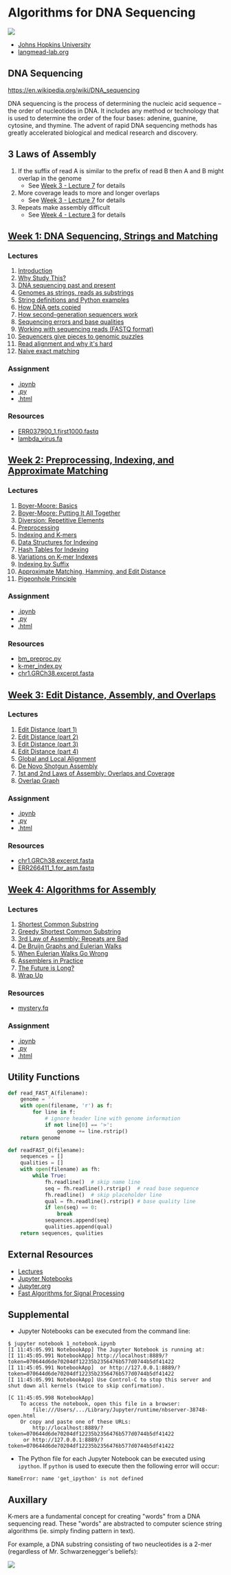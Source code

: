 # Algorithms for DNA Sequencing
![](docs/double_helix.png)
* [Johns Hopkins University](https://www.jhu.edu/)
* [langmead-lab.org](http://www.langmead-lab.org/)

## DNA Sequencing

https://en.wikipedia.org/wiki/DNA_sequencing

DNA sequencing is the process of determining the nucleic acid sequence – the order of nucleotides in DNA. It includes any method or technology that is used to determine the order of the four bases: adenine, guanine, cytosine, and thymine. The advent of rapid DNA sequencing methods has greatly accelerated biological and medical research and discovery.

## 3 Laws of Assembly
1. If the suffix of read A is similar to the prefix of read B then A and B might overlap in the genome
    * See [Week 3 - Lecture 7](3_week/docs/overlaps_and_coverage.pdf) for details
2. More coverage leads to more and longer overlaps
    * See [Week 3 - Lecture 7](3_week/docs/overlaps_and_coverage.pdf) for details
3. Repeats make assembly difficult
    * See [Week 4 - Lecture 3](4_week/docs/third_law.pdf) for details

## [Week 1: DNA Sequencing, Strings and Matching](1_week)
### Lectures
1. [Introduction](1_week/docs/intro.pdf)
2. [Why Study This?](1_week/docs/why_study_this.pdf)
3. [DNA sequencing past and present](1_week/docs/DNA_seq_past_present.pdf)
4. [Genomes as strings, reads as substrings](1_week/docs/genomes_strings.pdf)
5. [String definitions and Python examples](1_week/docs/python_str_def_ex.pdf)
6. [How DNA gets copied](1_week/docs/DNA_copying.pdf)
7. [How second-generation sequencers work](1_week/docs/second_gen_parallel.pdf)
8. [Sequencing errors and base qualities](1_week/docs/seq_errors_base_qualities.pdf)
9. [Working with sequencing reads (FASTQ format)](1_week/docs/fastq_format.pdf)
10. [Sequencers give pieces to genomic puzzles](1_week/docs/pieces_fragmentary.pdf)
11. [Read alignment and why it's hard](1_week/docs/read_alignment_hard.pdf)
12. [Naive exact matching](1_week/docs/naive_exact_matching.pdf)

### Assignment
* [.ipynb](1_week/1_assignment.ipynb)
* [.py](1_week/1_assignment.py)
* [.html](https://nbviewer.jupyter.org/github/claytonjwong/Algorithms-DNA-Sequencing/blob/master/1_week/1_assignment.ipynb)

### Resources
* [ERR037900_1.first1000.fastq](1_week/ERR037900_1.first1000.fastq)
* [lambda_virus.fa](1_week/lambda_virus.fa)

## [Week 2: Preprocessing, Indexing, and Approximate Matching](2_week)
### Lectures
1. [Boyer-Moore: Basics](2_week/docs/boyer-moore.pdf)
2. [Boyer-Moore: Putting It All Together](2_week/docs/boyer-moore-together.pdf)
3. [Diversion: Repetitive Elements](2_week/docs/repetitive_elements.pdf)
4. [Preprocessing](2_week/docs/preprocessing.pdf)
5. [Indexing and K-mers](2_week/docs/indexing_kmers.pdf)
6. [Data Structures for Indexing](2_week/docs/data_structures.pdf)
7. [Hash Tables for Indexing](2_week/docs/hash_tables.pdf)
8. [Variations on K-mer Indexes](2_week/docs/indexing_variations.pdf)
9. [Indexing by Suffix](2_week/docs/suffix.pdf)
10. [Approximate Matching, Hamming, and Edit Distance](2_week/docs/approximate.pdf)
11. [Pigeonhole Principle](2_week/docs/pigeonhole.pdf)

### Assignment
* [.ipynb](2_week/2_assignment.ipynb)
* [.py](2_week/2_assignment.py)
* [.html](https://nbviewer.jupyter.org/github/claytonjwong/Algorithms-DNA-Sequencing/blob/master/2_week/2_assignment.ipynb)

### Resources
* [bm_preproc.py](bm_preproc.py)
* [k-mer_index.py](k-mer_index.py)
* [chr1.GRCh38.excerpt.fasta](chr1.GRCh38.excerpt.fasta)

## [Week 3: Edit Distance, Assembly, and Overlaps](3_week)
### Lectures
1. [Edit Distance (part 1)](3_week/docs/edit_dist1.pdf)
2. [Edit Distance (part 2)](3_week/docs/edit_dist2.pdf)
3. [Edit Distance (part 3)](3_week/docs/edit_dist3.pdf)
4. [Edit Distance (part 4)](3_week/docs/edit_dist4.pdf)
5. [Global and Local Alignment](3_week/docs/global_and_local_alignment.pdf)
6. [De Novo Shotgun Assembly](3_week/docs/assembly_basics.pdf)
7. [1st and 2nd Laws of Assembly: Overlaps and Coverage](3_week/docs/overlaps_and_coverage.pdf)
8. [Overlap Graph](3_week/docs/overlap_graph.pdf)

### Assignment
* [.ipynb](3_week/3_assignment.ipynb)
* [.py](3_week/3_assignment.py)
* [.html](https://nbviewer.jupyter.org/github/claytonjwong/Algorithms-DNA-Sequencing/blob/master/3_week/3_assignment.ipynb)

### Resources
* [chr1.GRCh38.excerpt.fasta](chr1.GRCh38.excerpt.fasta)
* [ERR266411_1.for_asm.fastq](ERR266411_1.for_asm.fastq)

## [Week 4: Algorithms for Assembly](4_week)
### Lectures
1. [Shortest Common Substring](4_week/docs/scss.pdf)
2. [Greedy Shortest Common Substring](4_week/docs/greedy_scss.pdf)
3. [3rd Law of Assembly: Repeats are Bad](4_week/docs/third_law.pdf)
4. [De Bruijn Graphs and Eulerian Walks](4_week/docs/dbg1.pdf)
5. [When Eulerian Walks Go Wrong](4_week/docs/dbg2.pdf)
6. [Assemblers in Practice](4_week/docs/assemblers_in_practice.pdf)
7. [The Future is Long?](4_week/docs/longreads.pdf)
8. [Wrap Up](4_week/docs/wrap_up.pdf)

### Resources
* [mystery.fq](mystery.fq)

### Assignment
* [.ipynb](4_week/4_assignment.ipynb)
* [.py](4_week/4_assignment.py)
* [.html](https://nbviewer.jupyter.org/github/claytonjwong/Algorithms-DNA-Sequencing/blob/master/4_week/4_assignment.ipynb)

## Utility Functions
```python
def read_FAST_A(filename):
    genome = ''
    with open(filename, 'r') as f:
        for line in f:
            # ignore header line with genome information
            if not line[0] == '>':
                genome += line.rstrip()
    return genome
```

```python
def readFAST_Q(filename):
    sequences = []
    qualities = []
    with open(filename) as fh:
        while True:
            fh.readline()  # skip name line
            seq = fh.readline().rstrip()  # read base sequence
            fh.readline()  # skip placeholder line
            qual = fh.readline().rstrip() # base quality line
            if len(seq) == 0:
                break
            sequences.append(seq)
            qualities.append(qual)
    return sequences, qualities
```

## External Resources
* [Lectures](https://github.com/BenLangmead/ads1-slides)
* [Jupyter Notebooks](https://github.com/BenLangmead/ads1-notebooks)
* [Jupyter.org](https://jupyter.org/)
* [Fast Algorithms for Signal Processing](docs/Fast_Algorithms_for_Signal_Processing.pdf)

## Supplemental

* Jupyter Notebooks can be executed from the command line:

```
$ jupyter notebook 1_notebook.ipynb
[I 11:45:05.991 NotebookApp] The Jupyter Notebook is running at:
[I 11:45:05.991 NotebookApp] http://localhost:8889/?token=070644d6de70204df12235b2356476b577d0744b5df41422
[I 11:45:05.991 NotebookApp]  or http://127.0.0.1:8889/?token=070644d6de70204df12235b2356476b577d0744b5df41422
[I 11:45:05.991 NotebookApp] Use Control-C to stop this server and shut down all kernels (twice to skip confirmation).

[C 11:45:05.998 NotebookApp]
    To access the notebook, open this file in a browser:
        file:///Users/.../Library/Jupyter/runtime/nbserver-38748-open.html
    Or copy and paste one of these URLs:
        http://localhost:8889/?token=070644d6de70204df12235b2356476b577d0744b5df41422
     or http://127.0.0.1:8889/?token=070644d6de70204df12235b2356476b577d0744b5df41422
```

* The Python file for each Jupyter Notebook can be executed using ```ipython```.  If ```python``` is used
to execute then the following error will occur:

```
NameError: name 'get_ipython' is not defined
```

## Auxillary
K-mers are a fundamental concept for creating "words" from a DNA sequencing read.
These "words" are abstracted to computer science string algorithms (ie. simply finding pattern in text).

For example, a DNA substring consisting of two neucleotides is a 2-mer (regardless of Mr. Schwarzenegger's beliefs):

![](docs/its_not_a_2mer.png)
